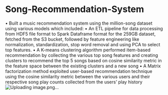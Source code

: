 # Song-Recommendation-System

• Built a music recommendation system using the million-song dataset using various models which included:
•	An ETL pipeline for data processing from HDF5 file format to Spark Dataframe format for the 259GB dataset, fetched from the S3 bucket, followed by feature engineering like normalization, standardization, stop word removal and using PCA to select top features.
•	A K-means clustering algorithm performed item-based recommendation by collecting the various top song features and creating clusters to recommend the top 5 songs based on cosine similarity metric in the feature space between the existing clusters and a new song
•	A Matrix factorization method exploited user-based recommendation technique using the cosine similarity metric between the various users and their respective song play counts collected from the users’ play history 
![Uploading image.png…]()
